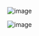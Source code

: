 ![image](https://user-images.githubusercontent.com/72112080/143987443-4cbb237c-9f25-46da-aba9-5d4e2ae1c7ca.png)

![image](https://user-images.githubusercontent.com/72112080/143987483-65683012-92a2-4f10-8b8c-e2884a854ece.png)


